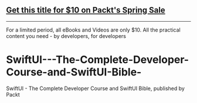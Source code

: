## [Get this title for $10 on Packt's Spring Sale](https://www.packt.com/V17091?utm_source=github&utm_medium=packt-github-repo&utm_campaign=spring_10_dollar_2022)
-----
For a limited period, all eBooks and Videos are only $10. All the practical content you need \- by developers, for developers

# SwiftUI---The-Complete-Developer-Course-and-SwiftUI-Bible-
SwiftUI - The Complete Developer Course and SwiftUI Bible, published by Packt
